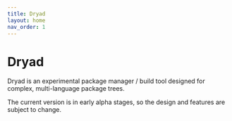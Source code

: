 ```yaml
---
title: Dryad
layout: home
nav_order: 1
---
```

# Dryad

Dryad is an experimental package manager / build tool designed for complex, multi-language package trees.

The current version is in early alpha stages, so the design and features are subject to change.

